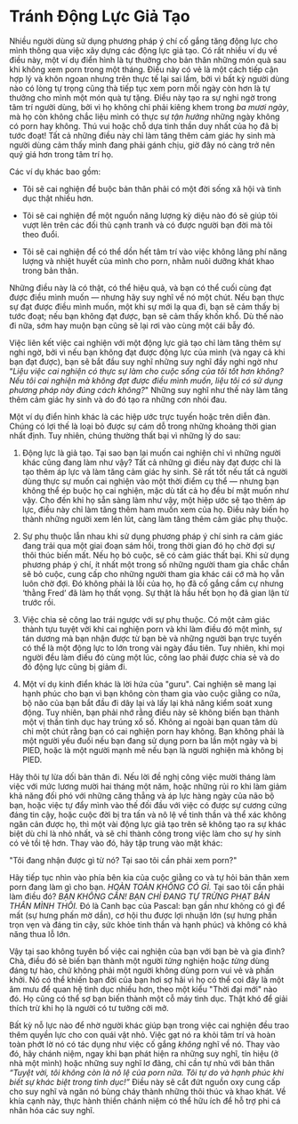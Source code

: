 # Tránh Động Lực Giả Tạo

Nhiều người dùng sử dụng phương pháp ý chí cố gắng tăng động lực cho mình thông qua việc xây dựng các động lực giả tạo. Có rất nhiều ví dụ về điều này, một ví dụ điển hình là tự thưởng cho bản thân những món quà sau khi không xem porn trong một tháng. Điều này có vẻ là một cách tiếp cận hợp lý và khôn ngoan nhưng trên thực tế lại sai lầm, bởi vì bất kỳ người dùng nào có lòng tự trọng cũng thà tiếp tục xem porn mỗi ngày còn hơn là tự thưởng cho mình một món quà tự tặng. Điều này tạo ra sự nghi ngờ trong tâm trí người dùng, bởi vì họ không chỉ phải kiêng khem trong *ba mươi ngày*, mà họ còn không chắc liệu mình có thực sự *tận hưởng* những ngày không có porn hay không. Thú vui hoặc chỗ dựa tinh thần duy nhất của họ đã bị tước đoạt! Tất cả những điều này chỉ làm tăng thêm cảm giác hy sinh mà người dùng cảm thấy mình đang phải gánh chịu, giờ đây nó càng trở nên quý giá hơn trong tâm trí họ.

Các ví dụ khác bao gồm:

-   Tôi sẽ cai nghiện để buộc bản thân phải có một đời sống xã hội và tình dục thật nhiều hơn.

-   Tôi sẽ cai nghiện để một nguồn năng lượng kỳ diệu nào đó sẽ giúp tôi vượt lên trên các đối thủ cạnh tranh và có được người bạn đời mà tôi theo đuổi.

-   Tôi sẽ cai nghiện để có thể dồn hết tâm trí vào việc không lãng phí năng lượng và nhiệt huyết của mình cho porn, nhằm nuôi dưỡng khát khao trong bản thân.

Những điều này là có thật, có thể hiệu quả, và bạn có thể cuối cùng đạt được điều mình muốn — nhưng hãy suy nghĩ về nó một chút. Nếu bạn thực sự đạt được điều mình muốn, một khi sự mới lạ qua đi, bạn sẽ cảm thấy bị tước đoạt; nếu bạn không đạt được, bạn sẽ cảm thấy khốn khổ. Dù thế nào đi nữa, sớm hay muộn bạn cũng sẽ lại rơi vào cùng một cái bẫy đó.

Việc liên kết việc cai nghiện với một động lực giả tạo chỉ làm tăng thêm sự nghi ngờ, bởi vì nếu bạn không đạt được động lực của mình (và ngay cả khi bạn đạt được), bạn sẽ bắt đầu suy nghĩ những suy nghĩ đầy nghi ngờ như “*Liệu việc cai nghiện có thực sự làm cho cuộc sống của tôi tốt hơn không? Nếu tôi cai nghiện mà không đạt được điều mình muốn, liệu tôi có sử dụng phương pháp này đúng cách không?*" Những suy nghĩ như thế này làm tăng thêm cảm giác hy sinh và do đó tạo ra những cơn nhói đau.

Một ví dụ điển hình khác là các hiệp ước trực tuyến hoặc trên diễn đàn. Chúng có lợi thế là loại bỏ được sự cám dỗ trong những khoảng thời gian nhất định. Tuy nhiên, chúng thường thất bại vì những lý do sau:

1. Động lực là giả tạo. Tại sao bạn lại muốn cai nghiện chỉ vì những người khác cũng đang làm như vậy? Tất cả những gì điều này đạt được chỉ là tạo thêm áp lực và làm tăng cảm giác hy sinh. Sẽ rất tốt nếu tất cả người dùng thực sự muốn cai nghiện vào một thời điểm cụ thể — nhưng bạn không thể ép buộc họ cai nghiện, mặc dù tất cả họ đều bí mật muốn như vậy. Cho đến khi họ sẵn sàng làm như vậy, một hiệp ước sẽ tạo thêm áp lực, điều này chỉ làm tăng thêm ham muốn xem của họ. Điều này biến họ thành những người xem lén lút, càng làm tăng thêm cảm giác phụ thuộc.

2. Sự phụ thuộc lẫn nhau khi sử dụng phương pháp ý chí sinh ra cảm giác đang trải qua một giai đoạn sám hối, trong thời gian đó họ chờ đợi sự thôi thúc biến mất. Nếu họ bỏ cuộc, sẽ có cảm giác thất bại. Khi sử dụng phương pháp ý chí, ít nhất một trong số những người tham gia chắc chắn sẽ bỏ cuộc, cung cấp cho những người tham gia khác cái cớ mà họ vẫn luôn chờ đợi. Đó không phải là lỗi của họ, họ đã cố gắng cầm cự nhưng ‘thằng Fred’ đã làm họ thất vọng. Sự thật là hầu hết bọn họ đã gian lận từ trước rồi.

3. Việc chia sẻ công lao trái ngược với sự phụ thuộc. Có một cảm giác thành tựu tuyệt vời khi cai nghiện porn và khi làm điều đó một mình, sự tán dương mà bạn nhận được từ bạn bè và những người bạn trực tuyến có thể là một động lực to lớn trong vài ngày đầu tiên. Tuy nhiên, khi mọi người đều làm điều đó cùng một lúc, công lao phải được chia sẻ và do đó động lực cũng bị giảm đi.

4. Một ví dụ kinh điển khác là lời hứa của "guru". Cai nghiện sẽ mang lại hạnh phúc cho bạn vì bạn không còn tham gia vào cuộc giằng co nữa, bộ não của bạn bắt đầu đi dây lại và lấy lại khả năng kiểm soát xung động. Tuy nhiên, bạn phải nhớ rằng điều này sẽ không biến bạn thành một vị thần tình dục hay trúng xổ số. Không ai ngoài bạn quan tâm dù chỉ một chút rằng bạn có cai nghiện porn hay không. Bạn không phải là một người yếu đuối nếu bạn đang sử dụng porn ba lần một ngày và bị PIED, hoặc là một người mạnh mẽ nếu bạn là người nghiện mà không bị PIED.

Hãy thôi tự lừa dối bản thân đi. Nếu lời đề nghị công việc mười tháng làm việc với mức lương mười hai tháng một năm, hoặc những rủi ro khi làm giảm khả năng đối phó với những căng thẳng và áp lực hàng ngày của não bộ bạn, hoặc việc tự đẩy mình vào thế đối đầu với việc có được sự cương cứng đáng tin cậy, hoặc cuộc đời bị tra tấn và nô lệ về tinh thần và thể xác không ngăn cản được họ, thì một vài động lực giả tạo trên sẽ không tạo ra sự khác biệt dù chỉ là nhỏ nhất, và sẽ chỉ thành công trong việc làm cho sự hy sinh có vẻ tồi tệ hơn. Thay vào đó, hãy tập trung vào mặt khác:

"Tôi đang nhận được gì từ nó? Tại sao tôi cần phải xem porn?"

Hãy tiếp tục nhìn vào phía bên kia của cuộc giằng co và tự hỏi bản thân xem porn đang làm gì cho bạn. *HOÀN TOÀN KHÔNG CÓ GÌ.* Tại sao tôi cần phải làm điều đó? *BẠN KHÔNG CẦN! BẠN CHỈ ĐANG TỰ TRỪNG PHẠT BẢN THÂN MÌNH THÔI.* Đó là Canh bạc của Pascal: bạn gần như không có gì để mất (sự hưng phấn mờ dần), cơ hội thu được lợi nhuận lớn (sự hưng phấn trọn vẹn và đáng tin cậy, sức khỏe tinh thần và hạnh phúc) và không có khả năng thua lỗ lớn.

Vậy tại sao không tuyên bố việc cai nghiện của bạn với bạn bè và gia đình? Chà, điều đó sẽ biến bạn thành một người *từng* nghiện hoặc *từng* dùng đáng tự hào, chứ không phải một người không dùng porn vui vẻ và phấn khởi. Nó có thể khiến bạn đời của bạn hơi sợ hãi vì họ có thể coi đây là một âm mưu để quan hệ tình dục nhiều hơn, theo một kiểu "Thời đại mới" nào đó. Họ cũng có thể sợ bạn biến thành một cỗ máy tình dục. Thật khó để giải thích trừ khi họ là người có tư tưởng cởi mở.

Bất kỳ nỗ lực nào để nhờ người khác giúp bạn trong việc cai nghiện đều trao thêm quyền lực cho con quái vật nhỏ. Việc gạt nó ra khỏi tâm trí và hoàn toàn phớt lờ nó có tác dụng như việc cố gắng *không* nghĩ về nó. Thay vào đó, hãy chánh niệm, ngay khi bạn phát hiện ra những suy nghĩ, tín hiệu (ở nhà một mình) hoặc những suy nghĩ lơ đãng, chỉ cần tự nhủ với bản thân *“Tuyệt vời, tôi không còn là nô lệ của porn nữa. Tôi tự do và hạnh phúc khi biết sự khác biệt trong tình dục!”* Điều này sẽ cắt đứt nguồn oxy cung cấp cho suy nghĩ và ngăn nó bùng cháy thành những thôi thúc và khao khát. Về khía cạnh này, thực hành thiền chánh niệm có thể hữu ích để hỗ trợ phi cá nhân hóa các suy nghĩ.

